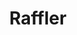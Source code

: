 ---
layout: work
permalink: /ios/raffler/
title: Raffler
tagline: The App Store's first free ad-supported lottery.
image: raffler-app.png
example1-title: Pass the daily challenge
example1-video: raffler-enter.mp4
example1-copy: Enter the raffle by completing the daily challenge; a game, quiz, poll, survey or meme challenge.
example2-title: Find out who won the daily prize
example2-video: raffler-winners.mp4
example2-copy: See the latest winners celebrating in the winners newsfeed.
example3-title: Enjoy exclusive content, videos and stories.
example3-video: raffler-content.mp4
example3-copy: Interactive stories told with videos, games, music and memes.
scss: raffler
---